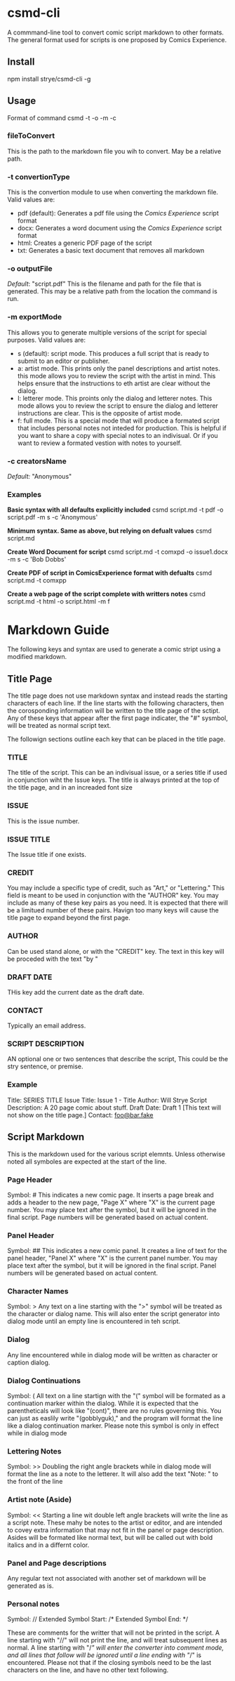 # csmd-cli
A commmand-line tool to convert comic script markdown to other formats. The general format used for scripts is one proposed by Comics Experience.

## Install
npm install strye/csmd-cli -g

## Usage
Format of command
csmd <fileToConvert> -t <convertionType> -o <outputFile> -m <exportMode> -c <creatorsName>

### fileToConvert
This is the path to the markdown file you wih to convert. May be a relative path.

### -t convertionType
This is the convertion module to use when converting the markdown file. Valid values are:

- pdf (default): Generates a pdf file using the _Comics Experience_ script format
- docx: Generates a word document using the _Comics Experience_ script format
- html: Creates a generic PDF page of the script
- txt: Generates a basic text document that removes all markdown

### -o outputFile
_Default_: "script.pdf"
This is the filename and path for the file that is generated. This may be a relative path from the location the command is run.

### -m exportMode
This allows you to generate multiple versions of the script for special purposes. Valid values are:

- s (default): script mode. This produces a full script that is ready to submit to an editor or publisher.
- a: artist mode. This prints only the panel descriptions and artist notes. this mode allows you to review the script with the artist in mind. This helps ensure that the instructions to eth artist are clear without the dialog. 
- l: letterer mode. This proints only the dialog and letterer notes. This mode allows you to review the script to ensure the dialog and letterer instructions are clear. This is the opposite of artist mode.
- f: full mode. This is a special mode that will produce a formated script that includes personal notes not inteded for production. This is helpful if you want to share a copy with special notes to an indivisual. Or if you want to review a formated vestion with notes to yourself.

### -c creatorsName
_Default:_ "Anonymous"

### Examples

__Basic syntax with all defaults explicitly included__
csmd script.md -t pdf -o script.pdf -m s -c 'Anonymous'

__Minimum syntax. Same as above, but relying on defualt values__
csmd script.md

__Create Word Document for script__
csmd script.md -t comxpd -o issue1.docx -m s -c 'Bob Dobbs'

__Create PDF of script in ComicsExperience format with defualts__
csmd script.md -t comxpp

__Create a web page of the script complete with writters notes__
csmd script.md -t html -o script.html -m f


# Markdown Guide

The following keys and syntax are used to generate a comic stript using a modified markdown.

## Title Page

The title page does not use markdown syntax and instead reads the starting characters of each line. If the line starts with the following characters, then the corosponding information will be written to the title page of the sctipt. Any of these keys that appear after the first page indicater, the "#" sysmbol, will be treated as normal script text.

The followign sections outline each key that can be placed in the title page.

### TITLE
The title of the script. This can be an indivisual issue, or a series title if used in conjunction wiht the Issue keys. The title is always printed at the top of the title page, and in an increaded font size

### ISSUE
This is the issue number.

### ISSUE TITLE
The Issue title if one exists.

### CREDIT
You may include a specific type of credit, such as "Art," or "Lettering." This field is meant to be used in conjunction with the "AUTHOR" key. You may include as many of these key pairs as you need. It is expected that there will be a limitued number of these pairs. Havign too many keys will cause the title page to expand beyond the first page.

### AUTHOR
Can be used stand alone, or with the "CREDIT" key. The text in this key will be proceded with the text "by "

### DRAFT DATE
THis key add the current date as the draft date.

### CONTACT
Typically an email address.

### SCRIPT DESCRIPTION
AN optional one or two sentences that describe the script, This could be the stry sentence, or premise.

### Example
Title: SERIES TITLE
Issue Title: Issue 1 - Title
Author: Will Strye
Script Description: A 20 page comic about stuff.
Draft Date: Draft 1 [This text will not show on the title page.]
Contact: foo@bar.fake


## Script Markdown

This is the markdown used for the various script elemnts. Unless otherwise noted all symboles are expected at the start of the line.

### Page Header

Symbol: #
This indicates a new comic page. It inserts a page break and adds a header to the new page, "Page X" where "X" is the current page number. You may place text after the symbol, but it will be ignored in the final script. Page numbers will be generated based on actual content.

### Panel Header

Symbol: ##
This indicates a new comic panel. It creates a line of text for the panel header, "Panel X" where "X" is the current panel number. You may place text after the symbol, but it will be ignored in the final script. Panel numbers will be generated based on actual content.

### Character Names

Symbol: >
Any text on a line starting with the ">" symbol will be treated as the character or dialog name. This will also enter the script generator into dialog mode until an empty line is encountered in teh script.

### Dialog
Any line encountered while in dialog mode will be written as character or caption dialog.

### Dialog Continuations

Symbol: (
All text on a line startign with the "(" symbol will be formated as a continuation marker within the dialog. While it is expected that the parentheticals will look like "(cont)", there are no rules governing this. You can just as easlily write "(gobblyguk)," and the program will format the line like a dialog continuation marker. Please note this symbol is only in effect while in dialog mode 

### Lettering Notes

Symbol: >>
Doubling the right angle brackets while in dialog mode will format the line as a note to the letterer. It will also add the text "Note: " to the front of the line

### Artist note (Aside)

Symbol: <<
Starting a line wit double left angle brackets will write the line as a script note. These mahy be notes to the artist or editor, and are intended to covey extra information that may not fit in the panel or page description. Asides will be formated like normal text, but will be called out with bold italics and in a differnt color.

### Panel and Page descriptions

Any regular text not associated with another set of markdown will be generated as is.


### Personal notes

Symbol: //
Extended Symbol Start: /*
Extended Symbol End: */

These are comments for the writter that will not be printed in the script. A line starting with "//" will not print the line, and will treat subsequent lines as normal. A line starting with "/*" will enter the converter into comment mode, and all lines that follow will be ignored until a line ending with "*/" is encountered. Please not that if the closing symbols need to be the last characters on the line, and have no other text following.


 
